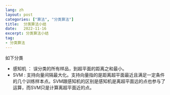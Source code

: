 ```yaml
---
lang: zh
layout: post
categories: ["算法", "分类算法"]
title:  分类算法小结
date:   2022-11-16
excerpt: 分类算法小结
tag:
- 分类算法
---
```



如下分类

   - 感知机 ： 误分类的所有样品，到超平面的距离之和最小。
   - SVM : 支持向量间隔最大化。支持向量指的是距离超平面最近且满足一定条件的几个训练样本点。SVM跟感知机的区别是感知机是离超平面远的点也参与了运算，而SVM只是计算离超平面近的点。